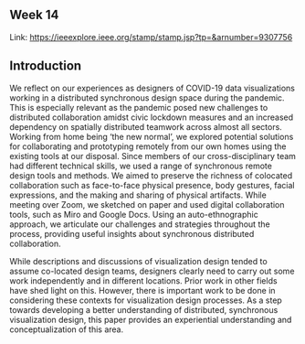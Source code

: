 Week 14
---
Link: https://ieeexplore.ieee.org/stamp/stamp.jsp?tp=&arnumber=9307756

Introduction
---
We reflect on our experiences as designers of COVID-19 data visualizations working in a distributed synchronous design space during the pandemic. 
This is especially relevant as the pandemic posed new challenges to distributed collaboration amidst civic lockdown measures and an increased dependency on spatially distributed teamwork across almost all sectors. 
Working from home being ‘the new normal’, we explored potential solutions for collaborating and prototyping remotely from our own homes using the existing tools at our disposal. 
Since members of our cross-disciplinary team had different technical skills, we used a range of synchronous remote design tools and methods. 
We aimed to preserve the richness of colocated collaboration such as face-to-face physical presence, body gestures, facial expressions, and the making and sharing of physical artifacts. 
While meeting over Zoom, we sketched on paper and used digital collaboration tools, such as Miro and Google Docs. 
Using an auto-ethnographic approach, we articulate our challenges and strategies throughout the process, providing useful insights about synchronous distributed collaboration.

While descriptions and discussions of visualization design tended to assume co-located design teams, designers clearly need to carry out some work independently and in different locations. 
Prior work in other fields have shed light on this. 
However, there is important work to be done in considering these contexts for visualization design processes. 
As a step towards developing a better understanding of distributed, synchronous visualization design, this paper provides an experiential understanding and conceptualization of this area.

